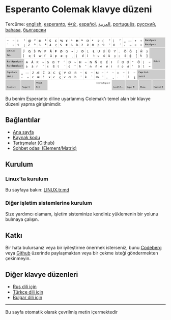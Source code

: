 # Esperanto Colemak klavye düzeni

Tercüme: [english](README.md), [esperanto](README.eo.md), [中文](README.zh-CN.md), [español](README.es.md), [العربية](README.ar.md), [português](README.pt.md), [русский](README.ru.md), [bahasa](README.id.md), [български](README.bg.md)

![Esperanto Colemak'ı önizleyin](./media/preview.png)

Bu benim Esperanto diline uyarlanmış Colemak'ı temel alan bir klavye düzeni yapma girişimimdir.

## Bağlantılar

* [Ana sayfa](https://salif.github.io/colemak-eo/)
* [Kaynak kodu](https://codeberg.org/salif/colemak-eo)
* [Tartışmalar (Github)](https://github.com/salif/colemak-eo/discussions)
* [Sohbet odası (Element/Matrix)](https://matrix.to/#/#salif-colemak:mozilla.org)

## Kurulum

### Linux'ta kurulum

Bu sayfaya bakın: [LINUX.tr.md](./LINUX.tr.md)

### Diğer işletim sistemlerine kurulum

Size yardımcı olamam, işletim sisteminize kendiniz yüklemenin bir yolunu bulmaya çalışın.

## Katkı

Bir hata bulursanız veya bir iyileştirme önermek isterseniz, bunu [Codeberg] veya [Github] üzerinde paylaşmaktan veya bir çekme isteği göndermekten çekinmeyin.

[Github]: https://github.com/salif/colemak-eo/discussions
[Codeberg]: https://codeberg.org/salif/colemak-eo/issues

## Diğer klavye düzenleri

* [Rus dili için](https://salif.github.io/colemak-ru/)
* [Türkçe dili için](https://salif.github.io/colemak-tr/)
* [Bulgar dili için](https://salif.github.io/colemak-bg/)

---

Bu sayfa otomatik olarak çevrilmiş metin içermektedir
